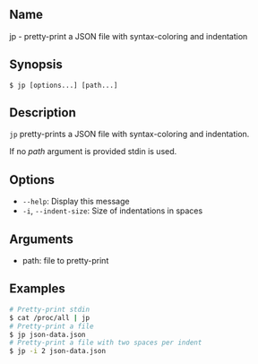 ## Name

jp - pretty-print a JSON file with syntax-coloring and indentation

## Synopsis

```**sh
$ jp [options...] [path...]
```

## Description

`jp` pretty-prints a JSON file with syntax-coloring and indentation.

If no *path* argument is provided stdin is used.

## Options

* `--help`: Display this message
* `-i`, `--indent-size`: Size of indentations in spaces

## Arguments

* path: file to pretty-print

## Examples

```sh
# Pretty-print stdin
$ cat /proc/all | jp
# Pretty-print a file
$ jp json-data.json
# Pretty-print a file with two spaces per indent
$ jp -i 2 json-data.json
```

